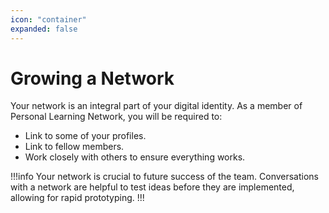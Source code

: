 ```yaml
---
icon: "container"
expanded: false
---
```

# Growing a Network 
Your network is an integral part of your digital identity. As a member of Personal Learning Network, you will be required to:
* Link to some of your profiles.
* Link to fellow members.
* Work closely with others to ensure everything works.

!!!info
Your network is crucial to future success of the team. Conversations with a network are helpful to test ideas before they are implemented, allowing for rapid prototyping.
!!!